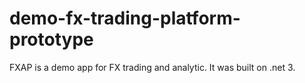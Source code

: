 # demo-fx-trading-platform-prototype
FXAP is a demo app for FX trading and analytic. It was built on .net 3. 
